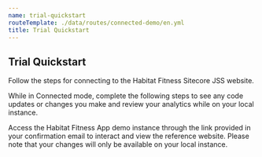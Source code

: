 ```yaml
---
name: trial-quickstart
routeTemplate: ./data/routes/connected-demo/en.yml
title: Trial Quickstart
---
```


## Trial Quickstart
Follow the steps for connecting to the Habitat Fitness Sitecore JSS website.

While in Connected mode, complete the following steps to see any code updates or changes you make and review your analytics while on your local instance. 

Access the Habitat Fitness App demo instance through the link provided in your confirmation email to interact and view the reference website. Please note that your changes will only be available on your local instance.

